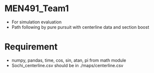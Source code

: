 # MEN491_Team1
- For simulation evaluation
- Path following by pure pursuit with centerline data and section boost

# Requirement
- numpy, pandas, time, cos, sin, atan, pi from math module
- Sochi_centerline.csv should be in ./maps/centerline.csv

